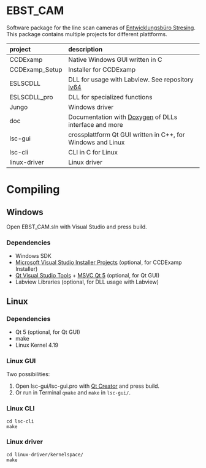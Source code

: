# EBST_CAM
Software package for the line scan cameras of [Entwicklungsbüro Stresing](http://stresing.de). This package contains multiple projects for different plattforms.

project | description
:--- | :---
CCDExamp | Native Windows GUI written in C
CCDExamp_Setup | Installer for CCDExamp
ESLSCDLL | DLL for usage with Labview. See repository [lv64](https://github.com/Entwicklungsburo-Stresing/lv64)
ESLSCDLL_pro | DLL for specialized functions
Jungo | Windows driver
doc | Documentation with [Doxygen](https://www.doxygen.nl/) of DLLs interface and more
lsc-gui | crossplattform Qt GUI written in C++, for Windows and Linux
lsc-cli | CLI in C for Linux
linux-driver | Linux driver

# Compiling

## Windows
Open EBST_CAM.sln with Visual Studio and press build.

### Dependencies
* Windows SDK
* [Microsoft Visual Studio Installer Projects](https://marketplace.visualstudio.com/items?itemName=visualstudioclient.MicrosoftVisualStudio2017InstallerProjects) (optional, for CCDExamp Installer)
* [Qt Visual Studio Tools](https://marketplace.visualstudio.com/items?itemName=TheQtCompany.QtVisualStudioTools2019) + [MSVC Qt 5](https://www.qt.io/download) (optional, for Qt GUI)
* Labview Libraries (optional, for DLL usage with Labview)

## Linux

### Dependencies
* Qt 5 (optional, for Qt GUI)
* make
* Linux Kernel 4.19

### Linux GUI
Two possibilities:
1. Open lsc-gui/lsc-gui.pro with [Qt Creator](https://www.qt.io/product/development-tools) and press build.
2. Or run in Terminal `qmake` and `make` in `lsc-gui/`.

### Linux CLI
```
cd lsc-cli
make
```

### Linux driver
```
cd linux-driver/kernelspace/
make
```
